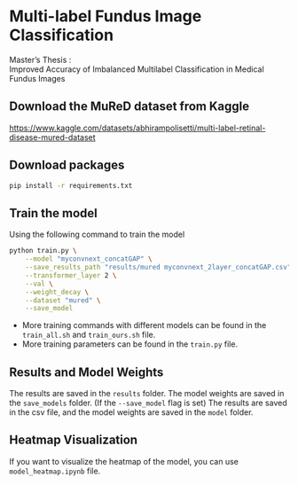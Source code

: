 # Multi-label Fundus Image Classification
Master’s Thesis : \
Improved Accuracy of Imbalanced Multilabel Classification in Medical Fundus Images

## Download the MuReD dataset from Kaggle
https://www.kaggle.com/datasets/abhirampolisetti/multi-label-retinal-disease-mured-dataset 

## Download packages
```bash
pip install -r requirements.txt
```

## Train the model
Using the following command to train the model

```bash
python train.py \
    --model "myconvnext_concatGAP" \
    --save_results_path "results/mured myconvnext_2layer_concatGAP.csv" \
    --transformer_layer 2 \
    --val \
    --weight_decay \
    --dataset "mured" \
    --save_model
```
* More training commands with different models can be found in the `train_all.sh` and `train_ours.sh` file.
* More training parameters can be found in the `train.py` file.

## Results and Model Weights
The results are saved in the `results` folder.
The model weights are saved in the `save_models` folder. (If the `--save_model` flag is set)
The results are saved in the csv file, and the model weights are saved in the `model` folder.


## Heatmap Visualization
If you want to visualize the heatmap of the model, you can use `model_heatmap.ipynb` file.
